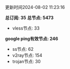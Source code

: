 更新时间2024-08-02 11:23:16

**总订阅: 35**
**总节点: 5473**
- vless节点: 33

**google ping有效节点: 246**
- ss节点: 62
- v2ray节点: 154
- trojan节点: 30
